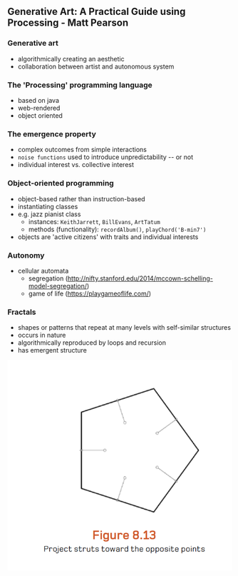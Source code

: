 
## Generative Art: A Practical Guide using Processing - Matt Pearson

### Generative art
- algorithmically creating an aesthetic
- collaboration between artist and autonomous system

### The 'Processing' programming language
- based on java
- web-rendered
- object oriented

### The emergence property
- complex outcomes from simple interactions
- `noise functions` used to introduce unpredictability -- or not
- individual interest vs. collective interest

### Object-oriented programming
- object-based rather than instruction-based
- instantiating classes
- e.g. jazz pianist class
  - instances: `KeithJarrett`, `BillEvans`, `ArtTatum`
  - methods (functionality): `recordAlbum()`, `playChord('B-min7')`
- objects are 'active citizens' with traits and individual interests

### Autonomy
- cellular automata
  - segregation (http://nifty.stanford.edu/2014/mccown-schelling-model-segregation/)
  - game of life (https://playgameoflife.com/)

### Fractals
- shapes or patterns that repeat at many levels with self-similar structures
- occurs in nature
- algorithmically reproduced by loops and recursion
- has emergent structure

![Fractal1](fractal1.png)

